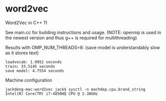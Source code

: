 word2vec
========

Word2Vec in C++ 11

See main.cc for building instructions and usage. (NOTE: openmp is used in the newest version and thus g++ is required for multithreading)

Results with OMP_NUM_THREADS=8: (save model is understandably slow as it stores text)

    loadvocab: 1.9952 seconds    
    train: 33.5145 seconds
    save model: 4.7554 seconds
  
  
Machine configuration

    jackdeng-mac:word2vec jack$ sysctl -n machdep.cpu.brand_string
    Intel(R) Core(TM) i7-4850HQ CPU @ 2.30GHz
    
